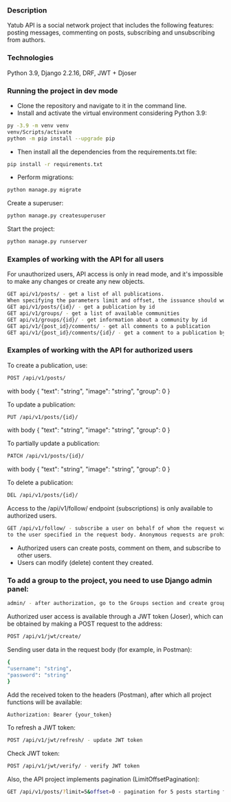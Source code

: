 ### Description
Yatub API is a social network project that includes the following features: posting messages, commenting on posts, subscribing and unsubscribing from authors.
### Technologies
Python 3.9, Django 2.2.16, DRF, JWT + Djoser
### Running the project in dev mode
- Clone the repository and navigate to it in the command line.
- Install and activate the virtual environment considering Python 3.9:
```bash
py -3.9 -m venv venv
venv/Scripts/activate
python -m pip install --upgrade pip
```
- Then install all the dependencies from the requirements.txt file:
```bash
pip install -r requirements.txt
```
- Perform migrations:
```bash
python manage.py migrate
```
Create a superuser:
```bash
python manage.py createsuperuser
```
Start the project:
```bash
python manage.py runserver
```
### Examples of working with the API for all users
For unauthorized users, API access is only in read mode, and it's impossible to make any changes or create any new objects.
```bash
GET api/v1/posts/ - get a list of all publications.
When specifying the parameters limit and offset, the issuance should work with pagination.
GET api/v1/posts/{id}/ - get a publication by id
GET api/v1/groups/ - get a list of available communities
GET api/v1/groups/{id}/ - get information about a community by id
GET api/v1/{post_id}/comments/ - get all comments to a publication
GET api/v1/{post_id}/comments/{id}/ - get a comment to a publication by id
```
### Examples of working with the API for authorized users
To create a publication, use:
```bash
POST /api/v1/posts/
```
with body
{
"text": "string",
"image": "string",
"group": 0
}

To update a publication:
```bash
PUT /api/v1/posts/{id}/
```
with body
{
"text": "string",
"image": "string",
"group": 0
}

To partially update a publication:
```bash
PATCH /api/v1/posts/{id}/
```
with body
{
"text": "string",
"image": "string",
"group": 0
}

To delete a publication:
```bash
DEL /api/v1/posts/{id}/
```
Access to the /api/v1/follow/ endpoint (subscriptions) is only available to authorized users.
```bash
GET /api/v1/follow/ - subscribe a user on behalf of whom the request was made
to the user specified in the request body. Anonymous requests are prohibited.
```
- Authorized users can create posts, comment on them, and subscribe to other users.
- Users can modify (delete) content they created.

### To add a group to the project, you need to use Django admin panel:
```bash
admin/ - after authorization, go to the Groups section and create groups
```
Authorized user access is available through a JWT token (Joser), which can be obtained by making a POST request to the address:
```bash
POST /api/v1/jwt/create/
```
Sending user data in the request body (for example, in Postman):
```bash
{
"username": "string",
"password": "string"
}
```
Add the received token to the headers (Postman), after which all project functions will be available:
```bash
Authorization: Bearer {your_token}
```
To refresh a JWT token:
```bash
POST /api/v1/jwt/refresh/ - update JWT token
```
Check JWT token:
```bash
POST /api/v1/jwt/verify/ - verify JWT token
```
Also, the API project implements pagination (LimitOffsetPagination):
```bash
GET /api/v1/posts/?limit=5&offset=0 - pagination for 5 posts starting from the first
```